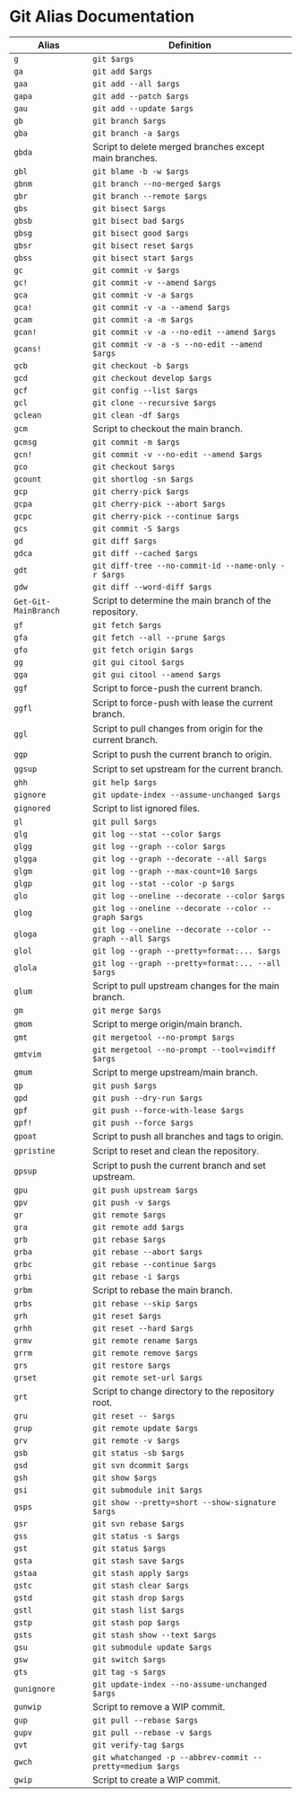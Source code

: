# Git Alias Documentation

| Alias  | Definition  |
|--------|-------------|
| `g`    | `git $args` |
| `ga`   | `git add $args` |
| `gaa`  | `git add --all $args` |
| `gapa` | `git add --patch $args` |
| `gau`  | `git add --update $args` |
| `gb`   | `git branch $args` |
| `gba`  | `git branch -a $args` |
| `gbda` | Script to delete merged branches except main branches. |
| `gbl`  | `git blame -b -w $args` |
| `gbnm` | `git branch --no-merged $args` |
| `gbr`  | `git branch --remote $args` |
| `gbs`  | `git bisect $args` |
| `gbsb` | `git bisect bad $args` |
| `gbsg` | `git bisect good $args` |
| `gbsr` | `git bisect reset $args` |
| `gbss` | `git bisect start $args` |
| `gc`   | `git commit -v $args` |
| `gc!`  | `git commit -v --amend $args` |
| `gca`  | `git commit -v -a $args` |
| `gca!` | `git commit -v -a --amend $args` |
| `gcam` | `git commit -a -m $args` |
| `gcan!`| `git commit -v -a --no-edit --amend $args` |
| `gcans!`| `git commit -v -a -s --no-edit --amend $args` |
| `gcb`  | `git checkout -b $args` |
| `gcd`  | `git checkout develop $args` |
| `gcf`  | `git config --list $args` |
| `gcl`  | `git clone --recursive $args` |
| `gclean`| `git clean -df $args` |
| `gcm`  | Script to checkout the main branch. |
| `gcmsg`| `git commit -m $args` |
| `gcn!` | `git commit -v --no-edit --amend $args` |
| `gco`  | `git checkout $args` |
| `gcount`| `git shortlog -sn $args` |
| `gcp`  | `git cherry-pick $args` |
| `gcpa` | `git cherry-pick --abort $args` |
| `gcpc` | `git cherry-pick --continue $args` |
| `gcs`  | `git commit -S $args` |
| `gd`   | `git diff $args` |
| `gdca` | `git diff --cached $args` |
| `gdt`  | `git diff-tree --no-commit-id --name-only -r $args` |
| `gdw`  | `git diff --word-diff $args` |
| `Get-Git-MainBranch`| Script to determine the main branch of the repository. |
| `gf`   | `git fetch $args` |
| `gfa`  | `git fetch --all --prune $args` |
| `gfo`  | `git fetch origin $args` |
| `gg`   | `git gui citool $args` |
| `gga`  | `git gui citool --amend $args` |
| `ggf`  | Script to force-push the current branch. |
| `ggfl` | Script to force-push with lease the current branch. |
| `ggl`  | Script to pull changes from origin for the current branch. |
| `ggp`  | Script to push the current branch to origin. |
| `ggsup`| Script to set upstream for the current branch. |
| `ghh`  | `git help $args` |
| `gignore`| `git update-index --assume-unchanged $args` |
| `gignored`| Script to list ignored files. |
| `gl`   | `git pull $args` |
| `glg`  | `git log --stat --color $args` |
| `glgg` | `git log --graph --color $args` |
| `glgga`| `git log --graph --decorate --all $args` |
| `glgm` | `git log --graph --max-count=10 $args` |
| `glgp` | `git log --stat --color -p $args` |
| `glo`  | `git log --oneline --decorate --color $args` |
| `glog` | `git log --oneline --decorate --color --graph $args` |
| `gloga`| `git log --oneline --decorate --color --graph --all $args` |
| `glol` | `git log --graph --pretty=format:... $args` |
| `glola`| `git log --graph --pretty=format:... --all $args` |
| `glum` | Script to pull upstream changes for the main branch. |
| `gm`   | `git merge $args` |
| `gmom` | Script to merge origin/main branch. |
| `gmt`  | `git mergetool --no-prompt $args` |
| `gmtvim`| `git mergetool --no-prompt --tool=vimdiff $args` |
| `gmum` | Script to merge upstream/main branch. |
| `gp`   | `git push $args` |
| `gpd`  | `git push --dry-run $args` |
| `gpf`  | `git push --force-with-lease $args` |
| `gpf!` | `git push --force $args` |
| `gpoat`| Script to push all branches and tags to origin. |
| `gpristine`| Script to reset and clean the repository. |
| `gpsup`| Script to push the current branch and set upstream. |
| `gpu`  | `git push upstream $args` |
| `gpv`  | `git push -v $args` |
| `gr`   | `git remote $args` |
| `gra`  | `git remote add $args` |
| `grb`  | `git rebase $args` |
| `grba` | `git rebase --abort $args` |
| `grbc` | `git rebase --continue $args` |
| `grbi` | `git rebase -i $args` |
| `grbm` | Script to rebase the main branch. |
| `grbs` | `git rebase --skip $args` |
| `grh`  | `git reset $args` |
| `grhh` | `git reset --hard $args` |
| `grmv` | `git remote rename $args` |
| `grrm` | `git remote remove $args` |
| `grs`  | `git restore $args` |
| `grset`| `git remote set-url $args` |
| `grt`  | Script to change directory to the repository root. |
| `gru`  | `git reset -- $args` |
| `grup` | `git remote update $args` |
| `grv`  | `git remote -v $args` |
| `gsb`  | `git status -sb $args` |
| `gsd`  | `git svn dcommit $args` |
| `gsh`  | `git show $args` |
| `gsi`  | `git submodule init $args` |
| `gsps` | `git show --pretty=short --show-signature $args` |
| `gsr`  | `git svn rebase $args` |
| `gss`  | `git status -s $args` |
| `gst`  | `git status $args` |
| `gsta` | `git stash save $args` |
| `gstaa`| `git stash apply $args` |
| `gstc` | `git stash clear $args` |
| `gstd` | `git stash drop $args` |
| `gstl` | `git stash list $args` |
| `gstp` | `git stash pop $args` |
| `gsts` | `git stash show --text $args` |
| `gsu`  | `git submodule update $args` |
| `gsw`  | `git switch $args` |
| `gts`  | `git tag -s $args` |
| `gunignore`| `git update-index --no-assume-unchanged $args` |
| `gunwip`| Script to remove a WIP commit. |
| `gup`  | `git pull --rebase $args` |
| `gupv` | `git pull --rebase -v $args` |
| `gvt`  | `git verify-tag $args` |
| `gwch` | `git whatchanged -p --abbrev-commit --pretty=medium $args` |
| `gwip` | Script to create a WIP commit. |
